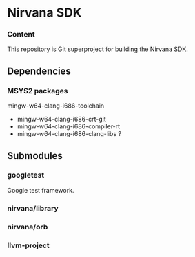 # Nirvana SDK

### Content

This repository is Git superproject for building the Nirvana SDK.

## Dependencies

### MSYS2 packages

mingw-w64-clang-i686-toolchain
* mingw-w64-clang-i686-crt-git
* mingw-w64-clang-i686-compiler-rt
* mingw-w64-clang-i686-clang-libs ?

## Submodules

### googletest

Google test framework.

### nirvana/library

### nirvana/orb

### llvm-project


